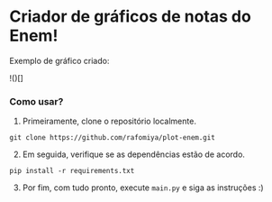 # Criador de gráficos de notas do Enem!

Exemplo de gráfico criado:

!()[]

### Como usar?

1. Primeiramente, clone o repositório localmente.

```
git clone https://github.com/rafomiya/plot-enem.git
```

2. Em seguida, verifique se as dependências estão de acordo.

```
pip install -r requirements.txt
```

3. Por fim, com tudo pronto, execute `main.py` e siga as instruções :)
